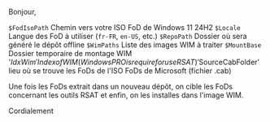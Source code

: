 Bonjour,

`$FodIsoPath` Chemin vers votre ISO FoD de Windows 11 24H2
`$Locale`     Langue des FoD à utiliser (`fr-FR`, `en-US`, etc.)
`$RepoPath`   Dossier où sera généré le dépôt offline
`$WimPaths`   Liste des images WIM à traiter
`$MountBase`  Dossier temporaire de montage WIM
'$IdxWim'     Index of WIM (Windows PRO is require for use RSAT)
'$SourceCabFolder' lieu où se trouve les FoDs de l'ISO FoDs de Microsoft (fichier .cab)

Une fois les FoDs extrait dans un nouveau dépôt, on cible les FoDs concernant les outils RSAT et enfin, on les installes dans l'image WIM.

Cordialement
